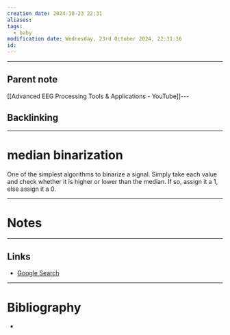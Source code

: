 ```yaml
---
creation date: 2024-10-23 22:31
aliases: 
tags:
  - baby
modification date: Wednesday, 23rd October 2024, 22:31:16
id:
---
```

---

## Parent note
[[Advanced EEG Processing Tools & Applications - YouTube]]---
## Backlinking


---
# median binarization
One of the simplest algorithms to binarize a signal. Simply take each value and check whether it is higher or lower than the median. If so, assign it a 1, else assign it a 0.

---
# Notes


---
## Links
- [Google Search](https://www.google.com/search?q=median+binarization)

---
# Bibliography
+ 